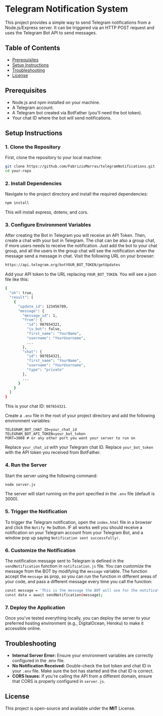 # Telegram Notification System
This project provides a simple way to send Telegram notifications from a Node.js/Express server. It can be triggered via an HTTP POST request and uses the Telegram Bot API to send messages.

## Table of Contents
- [Prerequisites](#prerequisites)
- [Setup Instructions](#setup-instructions)
- [Troubleshooting](#troubleshooting)
- [License](#license)

## Prerequisites
- Node.js and npm installed on your machine.
- A Telegram account.
- A Telegram bot created via BotFather (you'll need the bot token).
- Your chat ID where the bot will send notifications.

## Setup Instructions
### 1. Clone the Repository
First, clone the repository to your local machine:

```bash
git clone https://github.com/FabrizioMarras/telegramNotifications.git
cd your-repo
```

### 2. Install Dependencies
Navigate to the project directory and install the required dependencies:

```bash
npm install
```

This will install express, dotenv, and cors.

### 3. Configure Environment Variables
After creating the Bot in Telegram you will receive an API Token.
Then, create a chat with your bot in Telegram. The chat can be also a group chat, if more users needs to receive the notification. Just add the bot to your chat group, and all the users in the group chat will see the notification when the message send a message in chat.
Visit the following URL on your browser:

```bash
https://api.telegram.org/botYOUR_BOT_TOKEN/getUpdates

```
Add your API token to the URL replacing `YOUR_BOT_TOKEN`. You will see a json file like this:

```bash
{
  "ok": true,
  "result": [
    {
      "update_id": 123456789,
      "message": {
        "message_id": 1,
        "from": {
          "id": 987654321,
          "is_bot": false,
          "first_name": "YourName",
          "username": "YourUsername",
          ...
        },
        "chat": {
          "id": 987654321,
          "first_name": "YourName",
          "username": "YourUsername",
          "type": "private"
        },
        ...
      }
    }
  ]
}
```
This is your chat ID: `987654321`.

Create a `.env` file in the root of your project directory and add the following environment variables:

```env
TELEGRAM_BOT_CHAT_ID=your_chat_id
TELEGRAM_BOT_API_TOKEN=your_bot_token
PORT=3000 # or any other port you want your server to run on
```

Replace `your_chat_id` with your Telegram chat ID. 
Replace `your_bot_token` with the API token you received from BotFather.

### 4. Run the Server
Start the server using the following command:

```bash
node server.js
```

The server will start running on the port specified in the `.env` file (default is 3000).

### 5. Trigger the Notification
To trigger the Telegram notification, open the `index.html` file in a browser and click the `Notify Me` button. IF all works well you should receive a notification on your Telegram account from your Telegram Bot, and a window pop up saying `Notification sent successfully!`.

### 6. Customize the Notification
The notification message sent to Telegram is defined in the `sendNotification` function in `notification.js` file. You can customize the message from the BOT by modifying the `message` variable.
The function accept the `message` as prop, so you can run the function in different areas of your code, and pass a different message every time you call the function:

```bash
const message = 'This is the message the BOT will use for the notification';
const data = await sendNotification(message);
```

### 7. Deploy the Application
Once you've tested everything locally, you can deploy the server to your preferred hosting environment (e.g., DigitalOcean, Heroku) to make it accessible online.

## Troubleshooting
- **Internal Server Error:** Ensure your environment variables are correctly configured in the .env file.
- **No Notification Received:** Double-check the bot token and chat ID in your `.env` file. Make sure the bot has started and the chat ID is correct.
- **CORS Issues:** If you're calling the API from a different domain, ensure that CORS is properly configured in `server.js`.

## License
This project is open-source and available under the **MIT** License.
